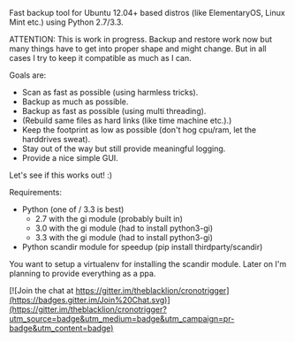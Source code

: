 Fast backup tool for Ubuntu 12.04+ based distros (like ElementaryOS, Linux Mint etc.) using Python 2.7/3.3.

ATTENTION: This is work in progress. Backup and restore work now but many things have to get into proper shape and might change. But in all cases I try to keep it compatible as much as I can.

Goals are:
* Scan as fast as possible (using harmless tricks).
* Backup as much as possible.
* Backup as fast as possible (using multi threading).
* (Rebuild same files as hard links (like time machine etc.).)
* Keep the footprint as low as possible (don't hog cpu/ram, let the harddrives sweat).
* Stay out of the way but still provide meaningful logging.
* Provide a nice simple GUI.

Let's see if this works out! :)


Requirements:
* Python (one of / 3.3 is best)
  * 2.7 with the gi module (probably built in)
  * 3.0 with the gi module (had to install python3-gi)
  * 3.3 with the gi module (had to install python3-gi)
* Python scandir module for speedup (pip install thirdparty/scandir)

You want to setup a virtualenv for installing the scandir module. Later on I'm
planning to provide everything as a ppa.


[![Join the chat at https://gitter.im/theblacklion/cronotrigger](https://badges.gitter.im/Join%20Chat.svg)](https://gitter.im/theblacklion/cronotrigger?utm_source=badge&utm_medium=badge&utm_campaign=pr-badge&utm_content=badge)